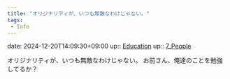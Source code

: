 ```yaml
---
title: "オリジナリティが、いつも無敵なわけじゃない。"
tags:
 - Info
---
```


date: 2024-12-20T14:09:30+09:00
up:: [Education](Bar/Novel/Topics/Education.md)
up:: [7_People](Bar/Novel/Nacaria/7_People.md)

オリジナリティが、いつも無敵なわけじゃない。
お前さん、俺達のことを勉強してるか？
